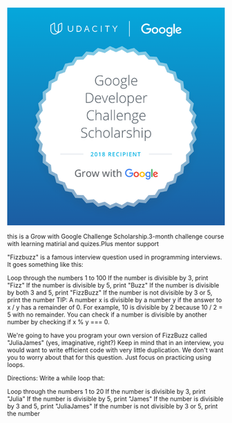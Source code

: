 ![Alt text](GoogleScholarship.png?raw=true "Badge")

this is a Grow with Google Challenge Scholarship.3-month challenge course  
with learning matirial and quizes.Plus mentor support 

"Fizzbuzz" is a famous interview question used in programming interviews. It goes something like this:

Loop through the numbers 1 to 100
If the number is divisible by 3, print "Fizz"
If the number is divisible by 5, print "Buzz"
If the number is divisible by both 3 and 5, print "FizzBuzz"
If the number is not divisible by 3 or 5, print the number
TIP: A number x is divisible by a number y if the answer to x / y has a remainder of 0. For example, 10 is divisible by 2 because 10 / 2 = 5 with no remainder. You can check if a number is divisible by another number by checking if x % y === 0.

We're going to have you program your own version of FizzBuzz called "JuliaJames" (yes, imaginative, right?) Keep in mind that in an interview, you would want to write efficient code with very little duplication. We don't want you to worry about that for this question. Just focus on practicing using loops.

Directions:
Write a while loop that:

Loop through the numbers 1 to 20
If the number is divisible by 3, print "Julia"
If the number is divisible by 5, print "James"
If the number is divisible by 3 and 5, print "JuliaJames"
If the number is not divisible by 3 or 5, print the number

